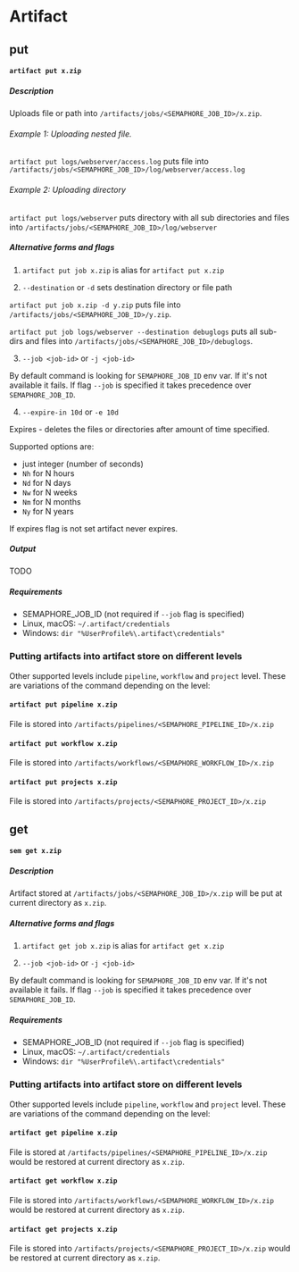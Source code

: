# Artifact

## put

#### `artifact put x.zip`

##### Description

Uploads file or path into `/artifacts/jobs/<SEMAPHORE_JOB_ID>/x.zip`.

###### Example 1: Uploading nested file.

`artifact put logs/webserver/access.log` puts file into `/artifacts/jobs/<SEMAPHORE_JOB_ID>/log/webserver/access.log`

###### Example 2: Uploading directory

`artifact put logs/webserver` puts directory with all sub directories and files into `/artifacts/jobs/<SEMAPHORE_JOB_ID>/log/webserver`

##### Alternative forms and flags

1. `artifact put job x.zip` is alias for `artifact put x.zip`

2. `--destination` or `-d` sets destination directory or file path

`artifact put job x.zip -d y.zip` puts file into `/artifacts/jobs/<SEMAPHORE_JOB_ID>/y.zip`.

`artifact put job logs/webserver --destination debuglogs` puts all sub-dirs and files into `/artifacts/jobs/<SEMAPHORE_JOB_ID>/debuglogs`.

3. `--job <job-id>` or `-j <job-id>`

By default command is looking for `SEMAPHORE_JOB_ID` env var. If it's not available it fails. If flag `--job` is specified it takes precedence over `SEMAPHORE_JOB_ID`.

4. `--expire-in 10d` or `-e 10d`

Expires - deletes the files or directories after amount of time specified. 

Supported options are:
- just integer (number of seconds)
- `Nh` for N hours
- `Nd` for N days
- `Nw` for N weeks
- `Nm` for N months
- `Ny` for N years

If expires flag is not set artifact never expires.

##### Output

TODO

##### Requirements
- SEMAPHORE_JOB_ID (not required if `--job` flag is specified)
- Linux, macOS: `~/.artifact/credentials`
- Windows: `dir "%UserProfile%\.artifact\credentials"`

### Putting artifacts into artifact store on different levels

Other supported levels include `pipeline`, `workflow` and `project` level. These are variations of the command depending on the level:

#### `artifact put pipeline x.zip`

File is stored into `/artifacts/pipelines/<SEMAPHORE_PIPELINE_ID>/x.zip`

#### `artifact put workflow x.zip`

File is stored into `/artifacts/workflows/<SEMAPHORE_WORKFLOW_ID>/x.zip`

#### `artifact put projects x.zip`

File is stored into `/artifacts/projects/<SEMAPHORE_PROJECT_ID>/x.zip`

## get

#### `sem get x.zip`

##### Description

Artifact stored at `/artifacts/jobs/<SEMAPHORE_JOB_ID>/x.zip` will be put at current directory as `x.zip`.

##### Alternative forms and flags

1. `artifact get job x.zip` is alias for `artifact get x.zip`

2. `--job <job-id>` or `-j <job-id>`

By default command is looking for `SEMAPHORE_JOB_ID` env var. If it's not available it fails. If flag `--job` is specified it takes precedence over `SEMAPHORE_JOB_ID`.

##### Requirements
- SEMAPHORE_JOB_ID (not required if `--job` flag is specified)
- Linux, macOS: `~/.artifact/credentials`
- Windows: `dir "%UserProfile%\.artifact\credentials"`

### Putting artifacts into artifact store on different levels

Other supported levels include `pipeline`, `workflow` and `project` level. These are variations of the command depending on the level:

#### `artifact get pipeline x.zip`

File is stored at `/artifacts/pipelines/<SEMAPHORE_PIPELINE_ID>/x.zip` would be restored at current directory as `x.zip`.

#### `artifact get workflow x.zip`

File is stored into `/artifacts/workflows/<SEMAPHORE_WORKFLOW_ID>/x.zip` would be restored at current directory as `x.zip`.

#### `artifact get projects x.zip`

File is stored into `/artifacts/projects/<SEMAPHORE_PROJECT_ID>/x.zip` would be restored at current directory as `x.zip`.
